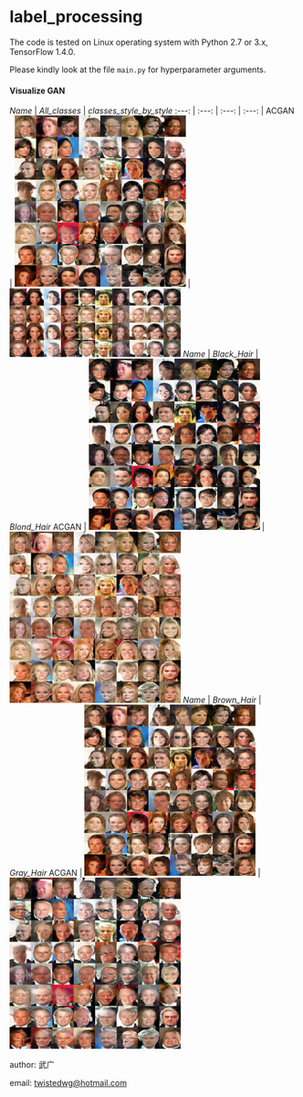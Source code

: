 label_processing
======================================================

The code is tested on Linux operating system with Python 2.7 or 3.x, TensorFlow 1.4.0.

Please kindly look at the file `main.py` for hyperparameter arguments.

#### Visualize GAN
*Name* | *All_classes* | *classes_style_by_style* 
:---: | :---: | :---: | :---: |
ACGAN | <img src = 'output/ACGAN_epoch028_test_all_classes.png' height = '300px'> | <img src = 'output/ACGAN_epoch028_test_all_classes_style_by_style.png' height = '120px'>
*Name* | *Black_Hair* | *Blond_Hair* 
ACGAN | <img src = 'output/ACGAN_epoch028_test_class_Black.png' height = '300px'> | <img src = 'output/ACGAN_epoch028_test_class_Blond.png' height = '300px'>
  *Name* | *Brown_Hair* | *Gray_Hair* 
ACGAN | <img src = 'output/ACGAN_epoch028_test_class_Brown.png' height = '300px'> | <img src = 'output/ACGAN_epoch028_test_class_Gray.png' height = '300px'>

author: 武广

email: twistedwg@hotmail.com



